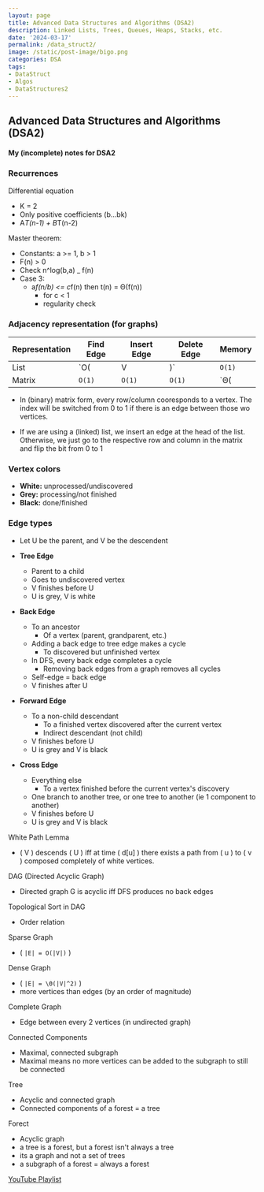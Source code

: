 ```yaml
---
layout: page
title: Advanced Data Structures and Algorithms (DSA2)
description: Linked Lists, Trees, Queues, Heaps, Stacks, etc. 
date: '2024-03-17'
permalink: /data_struct2/
image: /static/post-image/bigo.png
categories: DSA
tags:
- DataStruct
- Algos
- DataStructures2
---
```


## Advanced Data Structures and Algorithms (DSA2)

#### My (incomplete) notes for DSA2 

### Recurrences 

Differential equation
- K = 2
- Only positive coefficients (b…bk)
- A*T(n-1) + B*T(n-2)

Master theorem:
- Constants: a >= 1, b > 1
- F(n) > 0 
- Check n^log(b,a) _ f(n)
- Case 3: 
  - a*f(n/b) <= c*f(n) then t(n) = Θ(f(n))
    - for c < 1
    - regularity check 


### Adjacency representation (for graphs)

| Representation | Find Edge | Insert Edge | Delete Edge | Memory     |
| -------------- | --------- | ----------- | ----------- | ---------- |
| List           | `O(|V|)`    | `O(1)`        | `O(|V|)`      | `Θ(|V|+|E|)` |
| Matrix         | `O(1)`      | `O(1)`        | `O(1)`        | `Θ(|V|^2)`   |

- In (binary) matrix form, every row/column cooresponds to a vertex. The index will be switched from 0 to 1 if there is an edge between those wo vertices. 

- If we are using a (linked) list, we insert an edge at the head of the list. Otherwise, we just go to the respective row and column in the matrix and flip the bit from 0 to 1

### Vertex colors

- **White:** unprocessed/undiscovered
- **Grey:** processing/not finished
- **Black:** done/finished

### Edge types

- Let U be the parent, and V be the descendent 

- **Tree Edge**
  - Parent to a child
  - Goes to undiscovered vertex
  - V finishes before U
  - U is grey, V is white

- **Back Edge**
  - To an ancestor
    - Of a vertex (parent, grandparent, etc.)
  - Adding a back edge to tree edge makes a cycle
    - To discovered but unfinished vertex
  - In DFS, every back edge completes a cycle
    - Removing back edges from a graph removes all cycles
  - Self-edge = back edge
  - V finishes after U

- **Forward Edge**
  - To a non-child descendant
    - To a finished vertex discovered after the current vertex
    - Indirect descendant (not child)
  - V finishes before U
  - U is grey and V is black

- **Cross Edge**
  - Everything else
    - To a vertex finished before the current vertex's discovery
  - One branch to another tree, or one tree to another (ie 1 component to another)
  - V finishes before U
  - U is grey and V is black

White Path Lemma
- \( V \) descends \( U \) iff at time \( d[u] \) there exists a path from \( u \) to \( v \) composed completely of white vertices.

DAG (Directed Acyclic Graph)
- Directed graph G is acyclic iff DFS produces no back edges

Topological Sort in DAG
- Order relation

Sparse Graph
- \( `|E| = O(|V|)` \)

Dense Graph
- \( `|E| = \Θ(|V|^2)` \)
- more vertices than edges (by an order of magnitude)

Complete Graph
- Edge between every 2 vertices (in undirected graph)

Connected Components
- Maximal, connected subgraph
- Maximal means no more vertices can be added to the subgraph to still be connected 

Tree
- Acyclic and connected graph
- Connected components of a forest = a tree

Forect
- Acyclic graph
- a tree is a forest, but a forest isn't always a tree 
- its a graph and not a set of trees 
- a subgraph of a forest = always a forest


[YouTube Playlist](https://www.youtube.com/playlist?list=PL9DdgseuDZgI4iVxPbjXJy4bMG-8DILVq)